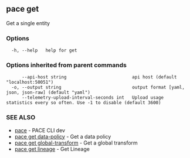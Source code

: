 ## pace get

Get a single entity

### Options

```
  -h, --help   help for get
```

### Options inherited from parent commands

```
      --api-host string                         api host (default "localhost:50051")
  -o, --output string                           output format [yaml, json, json-raw] (default "yaml")
      --telemetry-upload-interval-seconds int   Upload usage statistics every so often. Use -1 to disable (default 3600)
```

### SEE ALSO

* [pace](pace.md)	 - PACE CLI dev
* [pace get data-policy](pace_get_data-policy.md)	 - Get a data policy
* [pace get global-transform](pace_get_global-transform.md)	 - Get a global transform
* [pace get lineage](pace_get_lineage.md)	 - Get Lineage

